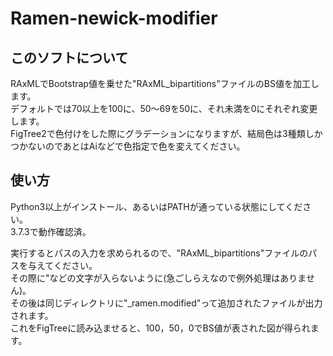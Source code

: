 # Ramen-newick-modifier
## このソフトについて
RAxMLでBootstrap値を乗せた"RAxML_bipartitions"ファイルのBS値を加工します。<br>
デフォルトでは70以上を100に、50～69を50に、それ未満を0にそれぞれ変更します。<br>
FigTree2で色付けをした際にグラデーションになりますが、結局色は3種類しかつかないのであとはAiなどで色指定で色を変えてください。<br>

## 使い方
Python3以上がインストール、あるいはPATHが通っている状態にしてください。<br>
3.7.3で動作確認済。<br>

実行するとパスの入力を求められるので、"RAxML_bipartitions"ファイルのパスを与えてください。<br>
その際に"などの文字が入らないように(急ごしらえなので例外処理はありません)。<br>
その後は同じディレクトリに"\_ramen.modified"って追加されたファイルが出力されます。<br>
これをFigTreeに読み込ませると、100，50，0でBS値が表された図が得られます。<br>

